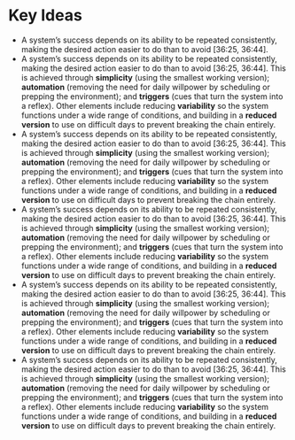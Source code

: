 # Key Ideas

- A system’s success depends on its ability to be repeated consistently, making the desired action easier to do than to avoid [36:25, 36:44].
- A system’s success depends on its ability to be repeated consistently, making the desired action easier to do than to avoid [36:25, 36:44]. This is achieved through **simplicity** (using the smallest working version); **automation** (removing the need for daily willpower by scheduling or prepping the environment); and **triggers** (cues that turn the system into a reflex). Other elements include reducing **variability** so the system functions under a wide range of conditions, and building in a **reduced version** to use on difficult days to prevent breaking the chain entirely.
- A system’s success depends on its ability to be repeated consistently, making the desired action easier to do than to avoid [36:25, 36:44]. This is achieved through **simplicity** (using the smallest working version); **automation** (removing the need for daily willpower by scheduling or prepping the environment); and **triggers** (cues that turn the system into a reflex). Other elements include reducing **variability** so the system functions under a wide range of conditions, and building in a **reduced version** to use on difficult days to prevent breaking the chain entirely.
- A system’s success depends on its ability to be repeated consistently, making the desired action easier to do than to avoid [36:25, 36:44]. This is achieved through **simplicity** (using the smallest working version); **automation** (removing the need for daily willpower by scheduling or prepping the environment); and **triggers** (cues that turn the system into a reflex). Other elements include reducing **variability** so the system functions under a wide range of conditions, and building in a **reduced version** to use on difficult days to prevent breaking the chain entirely.
- A system’s success depends on its ability to be repeated consistently, making the desired action easier to do than to avoid [36:25, 36:44]. This is achieved through **simplicity** (using the smallest working version); **automation** (removing the need for daily willpower by scheduling or prepping the environment); and **triggers** (cues that turn the system into a reflex). Other elements include reducing **variability** so the system functions under a wide range of conditions, and building in a **reduced version** to use on difficult days to prevent breaking the chain entirely.
- A system’s success depends on its ability to be repeated consistently, making the desired action easier to do than to avoid [36:25, 36:44]. This is achieved through **simplicity** (using the smallest working version); **automation** (removing the need for daily willpower by scheduling or prepping the environment); and **triggers** (cues that turn the system into a reflex). Other elements include reducing **variability** so the system functions under a wide range of conditions, and building in a **reduced version** to use on difficult days to prevent breaking the chain entirely.
